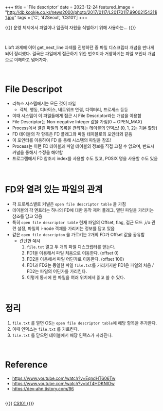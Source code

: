 +++
title = 'File descriptor'
date = 2023-12-24
featured_image = "http://db.kookje.co.kr/news2000/photo/2017/0117/L20170117.99002154311i1.jpg"
tags = ['C', '42Seoul', 'CS101']
+++

{{<freshquote>}}
운영 체제에서 파일이나 입출력 자원을 식별하기 위해 사용하는...
{{</freshquote>}}

<br>

Libft 과제에 이어 get_next_line 과제를 진행하던 중 파일 디스크립터 개념을 만나게 되어 정리했다. 결국은 파일에게 접근하기 위한 번호이자 거창하게는 파일 포인터 개념으로 이해하고 넘어가자.

<br>

# File Descripot
- 리눅스 시스템에서는 모든 것이 파일
	- 객체, 행동, 디바이스, 네트워크 연결, 디렉터리, 프로세스 등등
- 이때 시스템이 이 파일들에게 접근 시 File Descriptor라는 개념을 이용함
- File Descriptor는 Non-negative Integer 값을 가짐(0 ~ OPEN_MAX)
- Process에서 열린 파일의 목록을 관리하는 테이블의 인덱스! (0, 1, 2는 기본 할당)
- FD 테이블의 각 항목은 FD 플래그와 파일 테이블로의 포인터와 같음
- 이 포인터를 이용하여 FD 를 통해 시스템의 파일을 참조!
- Process는 이런 FD 테이블과 파일 테이블의 정보를 직접 고칠 수 없으며, 반드시 커널을 통해서 수정을 해야함
- 프로그램에서 FD 참조시 index를 사용할 수도 있고, POSIX 명을 사용할 수도 있음

<br>

# FD와 열려 있는 파일의 관계
- 각 프로세스별로 커널은 `open file descriptor table` 을 가짐
- 테이블의 각 엔트리는 하나의 FD에 대한 동작 제어 플래그, 열린 파일을 가리키는 참조를 담고 있음
- 특히 `open file descriptor table` 현재 파일의 Offset, flag, 접근 모드 ,i/o 관련 설정, 파일의 i-node 객체를 가리키는 정보를 담고 있음
- 같은 `open file descripton` 을 가르키는 2개의 FD가 Offset 값을 공유함
	- 간단한 예시
		1. `file.txt` 열고 두 개의 파일 디스크립터를 얻는다.
		2. FD1을 이용해서 파일 처음으로 이동한다. (offset 0)
		3. FD2을 이용해서 파일 어딘가로 이동한다. (offset 100)
		4. FD1과 FD2는 동일한 파일 `file.txt`를 가리키지만 FD1은 파일의 처음 / FD2는 파일의 어딘가를  가리킨다.
		5. 이렇게 동시에 한 파일을 여러 위치에서 읽고 쓸 수 있다.

<br>

# 정리
1. `file.txt` 를 열면 OS는 `open file descriptor table`에 해당 항목을 추가한다.
2. 이때 인덱스는 `file.txt` 를 가르킨다.
3. `file.txt` 를 닫으면 테이블에서 해당 인덱스가 사라진다.

<br>

# Reference
- https://www.youtube.com/watch?v=EqndHT606Tw
- https://www.youtube.com/watch?v=btT4HDKNIOw
- https://dev-ahn.tistory.com/96

<br>
{{<alert>}}
<a href="https://elecbrandy.github.io/tags/CS101"> CS101 </a>
{{</alert>}}
<br>
